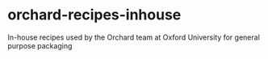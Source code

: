 # orchard-recipes-inhouse
In-house recipes used by the Orchard team at Oxford University for general purpose packaging
